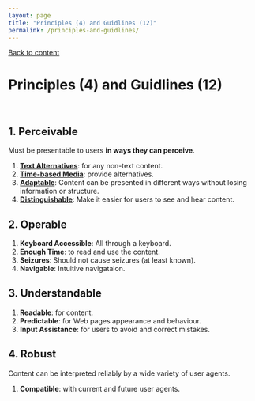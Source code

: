 ```yaml
---
layout: page
title: "Principles (4) and Guidlines (12)"
permalink: /principles-and-guidlines/
---
```

<link rel="stylesheet" href="/assets/css/style.css?v=07f9abc06ad55cffb2433692575c223659db012e" media="screen"><link rel="stylesheet" href="/css/style.css">
<a class="back-link" href="https://shoshiko.github.io">Back to content</a>
   
<div class="inner" markdown="1">

# Principles (4) and Guidlines (12)

&nbsp;

## 1. Perceivable 
Must be presentable to users **in ways they can perceive**.

1. [**Text Alternatives**](https://shoshiko.github.io/first-guidline): for any non-text content.
2. [**Time-based Media**](https://shoshiko.github.io/second-guidline): provide alternatives.
3. [**Adaptable**](https://shoshiko.github.io/third-guidline): Content can be presented in different ways without losing information or structure.
4. [**Distinguishable**](https://shoshiko.github.io/forth-guidline): Make it easier for users to see and hear content.

## 2. Operable

1. **Keyboard Accessible**: All through a keyboard.
2. **Enough Time**: to read and use the content.
3. **Seizures**: Should not cause seizures (at least known).
4. **Navigable**: Intuitive navigataion.

## 3. Understandable

1. **Readable**: for content.
2. **Predictable**: for Web pages appearance and behaviour.
3. **Input Assistance**: for users to avoid and correct mistakes.

## 4. Robust
Content can be interpreted reliably by a wide variety of user agents.

1. **Compatible**: with current and future user agents.

</div>